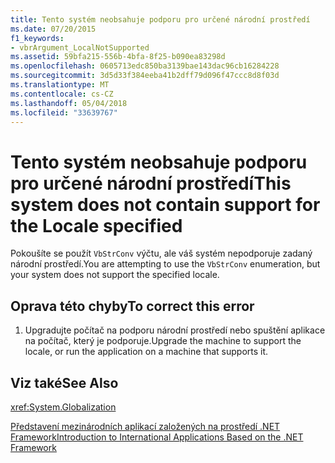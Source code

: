 ```yaml
---
title: Tento systém neobsahuje podporu pro určené národní prostředí
ms.date: 07/20/2015
f1_keywords:
- vbrArgument_LocalNotSupported
ms.assetid: 59bfa215-556b-4bfa-8f25-b090ea83298d
ms.openlocfilehash: 0605713edc850ba3139bae143dac96cb16284228
ms.sourcegitcommit: 3d5d33f384eeba41b2dff79d096f47ccc8d8f03d
ms.translationtype: MT
ms.contentlocale: cs-CZ
ms.lasthandoff: 05/04/2018
ms.locfileid: "33639767"
---
```

# <a name="this-system-does-not-contain-support-for-the-locale-specified"></a><span data-ttu-id="d3121-102">Tento systém neobsahuje podporu pro určené národní prostředí</span><span class="sxs-lookup"><span data-stu-id="d3121-102">This system does not contain support for the Locale specified</span></span>
<span data-ttu-id="d3121-103">Pokoušíte se použít `VbStrConv` výčtu, ale váš systém nepodporuje zadaný národní prostředí.</span><span class="sxs-lookup"><span data-stu-id="d3121-103">You are attempting to use the `VbStrConv` enumeration, but your system does not support the specified locale.</span></span>  
  
## <a name="to-correct-this-error"></a><span data-ttu-id="d3121-104">Oprava této chyby</span><span class="sxs-lookup"><span data-stu-id="d3121-104">To correct this error</span></span>  
  
1.  <span data-ttu-id="d3121-105">Upgradujte počítač na podporu národní prostředí nebo spuštění aplikace na počítač, který je podporuje.</span><span class="sxs-lookup"><span data-stu-id="d3121-105">Upgrade the machine to support the locale, or run the application on a machine that supports it.</span></span>  
  
## <a name="see-also"></a><span data-ttu-id="d3121-106">Viz také</span><span class="sxs-lookup"><span data-stu-id="d3121-106">See Also</span></span>  
 <xref:System.Globalization>  
   
 [<span data-ttu-id="d3121-107">Představení mezinárodních aplikací založených na prostředí .NET Framework</span><span class="sxs-lookup"><span data-stu-id="d3121-107">Introduction to International Applications Based on the .NET Framework</span></span>](/visualstudio/ide/introduction-to-international-applications-based-on-the-dotnet-framework)
